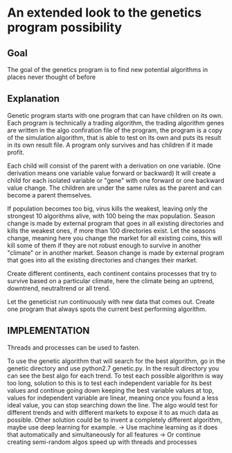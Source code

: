 # An extended look to the genetics program possibility

## Goal
The goal of the genetics program is to find new potential algorithms in places never thought of before

## Explanation
Genetic program starts with one program that can have children on its own. Each program is technically a trading algorithm, the trading algorithm genes are written in the algo confiration file of the program, the program is a copy of the simulation algorithm, that is able to test on its own and puts its result in its own result file.
A program only survives and has children if it made profit.

Each child will consist of the parent with a derivation on one variable. (One derivation means one variable value forward or backward)
It will create a child for each isolated variable or "gene" with one forward or one backward value change.
The children are under the same rules as the parent and can become a parent themselves.

If population becomes too big, virus kills the weakest, leaving only the strongest 10 algorithms alive, with 100 being the max population. Season change is made by external program that goes in all existing directories and kills the weakest ones, if more than 100 directories exist.
Let the seasons change, meaning here you change the market for all existing coins, this will kill some of them if they are not robust enough to survive in another "climate" or in another market. Season change is made by external program that goes into all the existing directories and changes their market.

Create different continents, each continent contains processes that try to survive based on a particular climate, here the climate being an uptrend, downtrend, neutraltrend or all trend.

Let the geneticist run continuously with new data that comes out. Create one program that always spots the current best performing algorithm.

## IMPLEMENTATION
Threads and processes can be used to fasten.

To use the genetic algorithm that will search for the best algorithm, go in the genetic directory and use python2.7 genetic.py. In the result directory you can see the best algo for each trend.
To test each possible algorithm is way too long, solution to this is to test each independent variable for its best values and continue going down keeping the best variable values at top, values for independent variable are linear, meaning once you found a less ideal value, you can stop searching down the line. The algo would test for different trends and with different markets to expose it to as much data as possible.
Other solution could be to invent a completely different algorithm, maybe use deep learning for example.
-> Use machine learning as it does that automatically and simultaneously for all features
-> Or continue creating semi-random algos speed up with threads and processes
